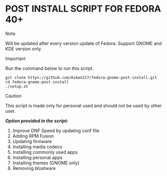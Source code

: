 POST INSTALL SCRIPT FOR FEDORA 40+
===========================
> [!NOTE] 
> Will be updated after every version update of Fedora. Support GNOME and KDE version only.

> [!IMPORTANT]
> Run the command below to run this script.
>
> ```
> git clone https://github.com/Aiman217/fedora-gnome-post-install.git
> cd fedora-gnome-post-install
> ./setup.sh
> ```

> [!CAUTION]
> This script is made only for personal used and should not be used by other user.

***Option provided in the script:***
1. Improve DNF Speed by updating conf file
2. Adding RPM Fusion
3. Updating firmware
4. Installing media codecs
5. Installing commonly used apps
6. Installing personal apps
7. Installing themes (GNOME only)
8. Removing bloatware
